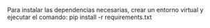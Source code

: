 Para instalar las dependencias necesarias, crear un entorno virtual y ejecutar el comando: pip install -r requirements.txt
